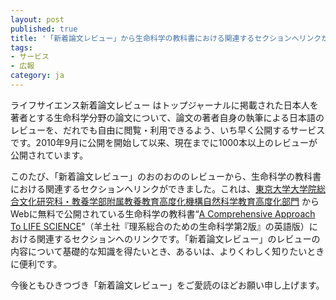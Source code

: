 ```yaml
---
layout: post
published: true
title: '「新着論文レビュー」から生命科学の教科書における関連するセクションへリンクができました'
tags:
- サービス
- 広報
category: ja
---
```

ライフサイエンス新着論文レビュー はトップジャーナルに掲載された日本人を著者とする生命科学分野の論文について、論文の著者自身の執筆による日本語のレビューを、だれでも自由に閲覧・利用できるよう、いち早く公開するサービスです。2010年9月に公開を開始して以来、現在までに1000本以上のレビューが公開されています。
 
このたび、「新着論文レビュー」のおのおののレビューから、生命科学の教科書における関連するセクションへリンクができました。これは、[東京大学大学院総合文化研究科・教養学部附属教養教育高度化機構自然科学教育高度化部門](http://www.adves.c.u-tokyo.ac.jp/) からWebに無料で公開されている生命科学の教科書“[A Comprehensive Approach To LIFE SCIENCE](http://csls-text3.c.u-tokyo.ac.jp/)”（羊土社『理系総合のための生命科学第2版』の英語版）における関連するセクションへのリンクです。「新着論文レビュー」のレビューの内容について基礎的な知識を得たいとき、あるいは、よりくわしく知りたいときに便利です。
 
今後ともひきつづき「新着論文レビュー」をご愛読のほどお願い申し上げます。